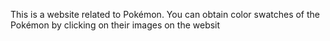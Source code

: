 This is a website related to Pokémon. You can obtain color swatches of the Pokémon by clicking on their images on the websit